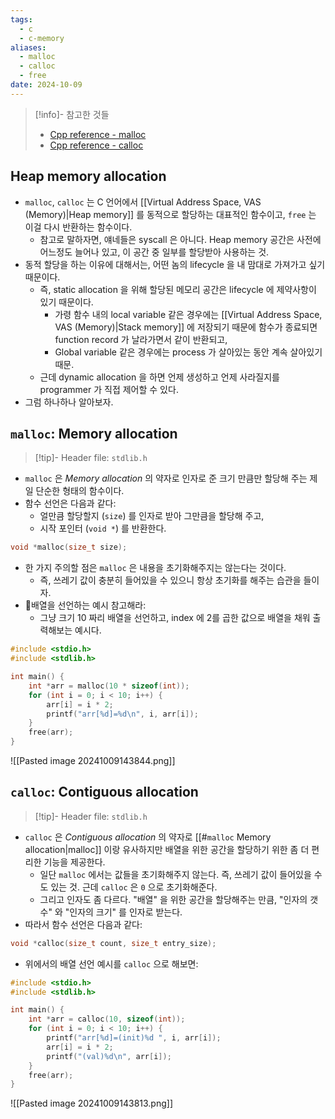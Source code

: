 ```yaml
---
tags:
  - c
  - c-memory
aliases:
  - malloc
  - calloc
  - free
date: 2024-10-09
---
```

> [!info]- 참고한 것들
> - [Cpp reference - malloc](https://en.cppreference.com/w/c/memory/malloc)
> - [Cpp reference - calloc](https://en.cppreference.com/w/c/memory/calloc)

## Heap memory allocation

- `malloc`, `calloc` 는 C 언어에서 [[Virtual Address Space, VAS (Memory)|Heap memory]] 를 동적으로 할당하는 대표적인 함수이고, `free` 는 이걸 다시 반환하는 함수이다.
	- 참고로 말하자면, 얘네들은 syscall 은 아니다. Heap memory 공간은 사전에 어느정도 늘어나 있고, 이 공간 중 일부를 할당받아 사용하는 것.
- 동적 할당을 하는 이유에 대해서는, 어떤 놈의 lifecycle 을 내 맘대로 가져가고 싶기 때문이다.
	- 즉, static allocation 을 위해 할당된 메모리 공간은 lifecycle 에 제약사항이 있기 때문이다.
		- 가령 함수 내의 local variable 같은 경우에는 [[Virtual Address Space, VAS (Memory)|Stack memory]] 에 저장되기 때문에 함수가 종료되면 function record 가 날라가면서 같이 반환되고,
		- Global variable 같은 경우에는 process 가 살아있는 동안 계속 살아있기 때문.
	- 근데 dynamic allocation 을 하면 언제 생성하고 언제 사라질지를 programmer 가 직접 제어할 수 있다.
- 그럼 하나하나 알아보자.

## `malloc`: Memory allocation

> [!tip]- Header file: `stdlib.h`

- `malloc` 은 *Memory allocation* 의 약자로 인자로 준 크기 만큼만 할당해 주는 제일 단순한 형태의 함수이다.
- 함수 선언은 다음과 같다:
	- 얼만큼 할당할지 (`size`) 를 인자로 받아 그만큼을 할당해 주고,
	- 시작 포인터 (`void *`) 를 반환한다.

```c
void *malloc(size_t size);
```

- 한 가지 주의할 점은 `malloc` 은 내용을 초기화해주지는 않는다는 것이다.
	- 즉, 쓰레기 값이 충분히 들어있을 수 있으니 항상 초기화를 해주는 습관을 들이자.
- 배열을 선언하는 예시 참고해라:
	- 그냥 크기 10 짜리 배열을 선언하고, index 에 2를 곱한 값으로 배열을 채워 출력해보는 예시다.

```c {5,10}
#include <stdio.h>
#include <stdlib.h>

int main() {
	int *arr = malloc(10 * sizeof(int));
	for (int i = 0; i < 10; i++) {
		arr[i] = i * 2;
		printf("arr[%d]=%d\n", i, arr[i]);
	}
	free(arr);
}
```

![[Pasted image 20241009143844.png]]

## `calloc`: Contiguous allocation

> [!tip]- Header file: `stdlib.h`

- `calloc` 은 *Contiguous allocation* 의 약자로 [[#`malloc` Memory allocation|malloc]] 이랑 유사하지만 배열을 위한 공간을 할당하기 위한 좀 더 편리한 기능을 제공한다.
	- 일단 `malloc` 에서는 값들을 초기화해주지 않는다. 즉, 쓰레기 값이 들어있을 수도 있는 것. 근데 `calloc` 은 `0` 으로 초기화해준다.
	- 그리고 인자도 좀 다르다. "배열" 을 위한 공간을 할당해주는 만큼, "인자의 갯수" 와 "인자의 크기" 를 인자로 받는다.
- 따라서 함수 선언은 다음과 같다:

```c
void *calloc(size_t count, size_t entry_size);
```

- 위에서의 배열 선언 예시를 `calloc` 으로 해보면:

```c {5,11}
#include <stdio.h>
#include <stdlib.h>

int main() {
	int *arr = calloc(10, sizeof(int));
	for (int i = 0; i < 10; i++) {
		printf("arr[%d]=(init)%d ", i, arr[i]);
		arr[i] = i * 2;
		printf("(val)%d\n", arr[i]);
	}
	free(arr);
}
```

![[Pasted image 20241009143813.png]]